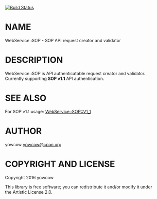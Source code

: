 [![Build Status](https://travis-ci.org/yowcow/p6-WebService-SOP.svg?branch=master)](https://travis-ci.org/yowcow/p6-WebService-SOP)

NAME
====

WebService::SOP - SOP API request creator and validator

DESCRIPTION
===========

WebService::SOP is API authenticatable request creator and validator.
Currently supporting **SOP v1.1** API authentication.

SEE ALSO
========

For SOP v1.1 usage: [WebService::SOP::V1_1](repo/blob/master/lib/WebService/SOP/V1_1.pm6)

AUTHOR
======

yowcow <yowcow@cpan.org>

COPYRIGHT AND LICENSE
=====================

Copyright 2016 yowcow

This library is free software; you can redistribute it and/or modify it under the Artistic License 2.0.
